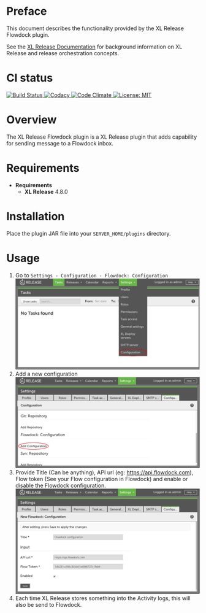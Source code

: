 # Preface #

This document describes the functionality provided by the XL Release Flowdock plugin.

See the [XL Release Documentation](https://docs.xebialabs.com/xl-release/) for background information on XL Release and release orchestration concepts.

# CI status #

[![Build Status][xlr-flowdock-plugin-travis-image] ][xlr-flowdock-plugin-travis-url]
[![Codacy][xlr-flowdock-plugin-codacy-image] ][xlr-flowdock-plugin-codacy-url]
[![Code Climate][xlr-flowdock-plugin-code-climate-image] ][xlr-flowdock-plugin-code-climate-url]
[![License: MIT][xlr-flowdock-plugin-license-image] ][xlr-flowdock-plugin-license-url]


[xlr-flowdock-plugin-travis-image]: https://travis-ci.org/xebialabs-community/xlr-flowdock-plugin.svg?branch=master
[xlr-flowdock-plugin-travis-url]: https://travis-ci.org/xebialabs-community/xlr-flowdock-plugin
[xlr-flowdock-plugin-codacy-image]: https://api.codacy.com/project/badge/Grade/0fc277a894eb4cf1b286fcdd5e770768
[xlr-flowdock-plugin-codacy-url]: https://www.codacy.com/app/joris-dewinne/xlr-flowdock-plugin
[xlr-flowdock-plugin-code-climate-image]: https://codeclimate.com/github/xebialabs-community/xlr-flowdock-plugin/badges/gpa.svg
[xlr-flowdock-plugin-code-climate-url]: https://codeclimate.com/github/xebialabs-community/xlr-flowdock-plugin
[xlr-flowdock-plugin-license-image]: https://img.shields.io/badge/License-MIT-yellow.svg
[xlr-flowdock-plugin-license-url]: https://opensource.org/licenses/MIT



# Overview #

The XL Release Flowdock plugin is a XL Release plugin that adds capability for sending message to a Flowdock inbox.

# Requirements #

* **Requirements**
	* **XL Release** 4.8.0

# Installation #

Place the plugin JAR file into your `SERVER_HOME/plugins` directory.

# Usage #

1. Go to `Settings - Configuration - Flowdock: Configuration`
   ![Flowdock configuration part 1](images/Flowdock_configuration_1.png?raw=true "Flowdock configuration part 1")
2. Add a new configuration
   ![Flowdock configuration part 2](images/Flowdock_configuration_2.png?raw=true "Flowdock configuration part 2")
3. Provide Title (Can be anything), API url (eg: https://api.flowdock.com), Flow token (See your Flow configuration in Flowdock) and enable or disable the Flowdock configuration.
   ![Flowdock configuration part 3](images/Flowdock_configuration_3.png?raw=true "Flowdock configuration part 3")
4. Each time XL Release stores something into the Activity logs, this will also be send to Flowdock.   

